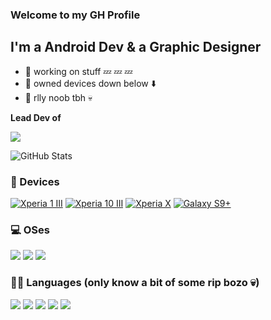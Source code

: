 ### Welcome to my GH Profile

## I'm a Android Dev & a Graphic Designer
- 🔭 working on stuff 💤 💤 💤
- 📱 owned devices down below ⬇️
- 👀 rlly noob tbh 💀

**Lead Dev of**

[![](https://img.shields.io/badge/XperiaLabs%20%20-000000?style=flat-square&logo=Sony&logoColor=FFFFFF&labelColor=000000)](https://github.com/XperiaLabs)

![GitHub Stats](https://github-readme-stats.vercel.app/api?username=saku-bruh&theme=chartreuse-dark&show_icons=true)

### 📱 Devices
[![Xperia 1 III](https://img.shields.io/badge/Xperia%201%20III-000000?style=flat-square&logo=Sony&logoColor=FFFFFF&labelColor=000000)](https://www.sony-asia.com/electronics/smartphones/xperia-1m3)
[![Xperia 10 III](https://img.shields.io/badge/Xperia%2010%20III-000000?style=flat-square&logo=Sony&logoColor=FFFFFF&labelColor=000000)](https://www.sony-asia.com/electronics/smartphones/xperia-10m3)
[![Xperia X](https://img.shields.io/badge/Xperia%20%20X-000000?style=flat-square&logo=Sony&logoColor=FFFFFF&labelColor=000000)](https://www.gsmarena.com/sony_xperia_x-7948.php)
[![Galaxy S9+](https://img.shields.io/badge/Galaxy%20%20S9+-000000?style=flat-square&logo=Samsung&logoColor=FFFFFF&labelColor=000000)](https://www.gsmarena.com/samsung_galaxy_s9+-8967.php)

### 💻 OSes

[![](https://img.shields.io/badge/Android-13-3DDC84?style=flat-square&logo=android&logoColor=3DDC84&labelColor=000000)](https://www.android.com/)
[![](https://img.shields.io/badge/Windows-11-00A4EF?style=flat-square&logo=windows&logoColor=00A4EF&labelColor=000000)](https://www.microsoft.com/windows/get-windows-11/)
[![](https://img.shields.io/badge/ArchCraft-Linux-467015?style=flat-square&logo=archlinux&logoColor=467015&labelColor=000000)](https://archcraft.io/)

### 👨‍💻 Languages (only know a bit of some rip bozo 💀)

[![](https://img.shields.io/badge/Bash/PS-000000?style=flat-square&logo=powershell&logoColor=ffffff)](https://www.shell.com/)
[![](https://img.shields.io/badge/-Node.js-43853d?style=flat-square&logo=node.js&logoColor=ffffff)](https://nodejs.org/)
[![](https://img.shields.io/badge/TypeScript-cb3837?style=flat-square&logo=TypeScript&logoColor=ffffff)](https://www.typescriptlang.org/)
[![](https://img.shields.io/badge/-NPM-cb3837?style=flat-square&logo=npm&logoColor=white)](https://npmjs.com/)
[![](https://img.shields.io/badge/-CSS-1572B6?style=flat-square&logo=css3&logoColor=white)](https://www.w3.org/Style/CSS/)
